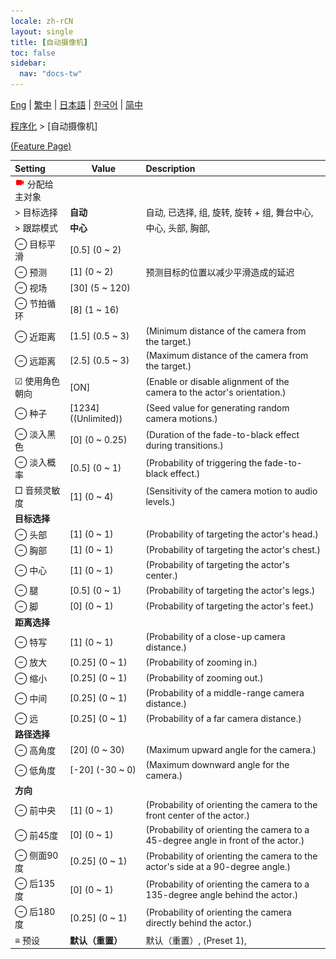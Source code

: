 ```yaml
---
locale: zh-rCN
layout: single
title: [自动摄像机]
toc: false
sidebar:
  nav: "docs-tw"
---
```

[Eng](/dancexr/menu/2025.4/motion/auto_cam) | [繁中](/tw/dancexr/menu/2025.4/motion/auto_cam) | [日本語](/jp/dancexr/menu/2025.4/motion/auto_cam) | [한국어](/kr/dancexr/menu/2025.4/motion/auto_cam) | [简中](/zh/dancexr/menu/2025.4/motion/auto_cam)

[程序化](../menu#程序化) > [自动摄像机]



[(Feature Page)](/zh/dancexr/features/auto_cam)

| Setting | Value | Description |
| :--- | --- | :--- |
| <img src="/images/icon/ic_videocam.png" alt="videocam icon"/> 分配给主对象|| 
|  > 目标选择| **自动** | 自动, 已选择, 组, 旋转, 旋转 + 组, 舞台中心,  |
|  > 跟踪模式| **中心** | 中心, 头部, 胸部,  |
|  ⊖ 目标平滑| [0.5] (0 ~ 2) | 
|  ⊖ 预测| [1] (0 ~ 2) | 预测目标的位置以减少平滑造成的延迟
|  ⊖ 视场| [30] (5 ~ 120) | 
|  ⊖ 节拍循环| [8] (1 ~ 16) | 
|  ⊖ 近距离| [1.5] (0.5 ~ 3) | (Minimum distance of the camera from the target.)
|  ⊖ 远距离| [2.5] (0.5 ~ 3) | (Maximum distance of the camera from the target.)
|  ☑ 使用角色朝向| [ON] | (Enable or disable alignment of the camera to the actor's orientation.)
|  ⊖ 种子| [1234] ((Unlimited)) | (Seed value for generating random camera motions.)
|  ⊖ 淡入黑色| [0] (0 ~ 0.25) | (Duration of the fade-to-black effect during transitions.)
|  ⊖ 淡入概率| [0.5] (0 ~ 1) | (Probability of triggering the fade-to-black effect.)
|  □ 音频灵敏度| [1] (0 ~ 4) | (Sensitivity of the camera motion to audio levels.)
|  **目标选择**|| 
|  ⊖ 头部| [1] (0 ~ 1) | (Probability of targeting the actor's head.)
|  ⊖ 胸部| [1] (0 ~ 1) | (Probability of targeting the actor's chest.)
|  ⊖ 中心| [1] (0 ~ 1) | (Probability of targeting the actor's center.)
|  ⊖ 腿| [0.5] (0 ~ 1) | (Probability of targeting the actor's legs.)
|  ⊖ 脚| [0] (0 ~ 1) | (Probability of targeting the actor's feet.)
|  **距离选择**|| 
|  ⊖ 特写| [1] (0 ~ 1) | (Probability of a close-up camera distance.)
|  ⊖ 放大| [0.25] (0 ~ 1) | (Probability of zooming in.)
|  ⊖ 缩小| [0.25] (0 ~ 1) | (Probability of zooming out.)
|  ⊖ 中间| [0.25] (0 ~ 1) | (Probability of a middle-range camera distance.)
|  ⊖ 远| [0.25] (0 ~ 1) | (Probability of a far camera distance.)
|  **路径选择**|| 
|  ⊖ 高角度| [20] (0 ~ 30) | (Maximum upward angle for the camera.)
|  ⊖ 低角度| [-20] (-30 ~ 0) | (Maximum downward angle for the camera.)
|  **方向**|| 
|  ⊖ 前中央| [1] (0 ~ 1) | (Probability of orienting the camera to the front center of the actor.)
|  ⊖ 前45度| [0] (0 ~ 1) | (Probability of orienting the camera to a 45-degree angle in front of the actor.)
|  ⊖ 侧面90度| [0.25] (0 ~ 1) | (Probability of orienting the camera to the actor's side at a 90-degree angle.)
|  ⊖ 后135度| [0] (0 ~ 1) | (Probability of orienting the camera to a 135-degree angle behind the actor.)
|  ⊖ 后180度| [0.25] (0 ~ 1) | (Probability of orienting the camera directly behind the actor.)
|  ≡ 预设| **默认（重置）** | 默认（重置）, (Preset 1),  |
